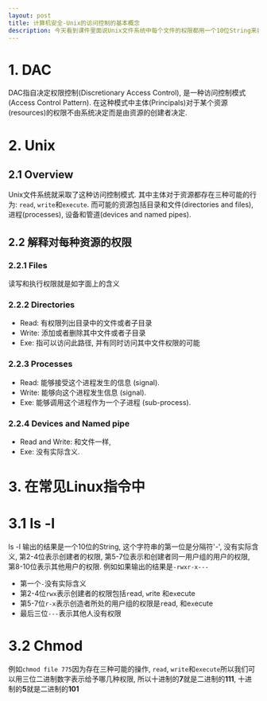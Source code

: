 ```yaml
---
layout: post
title: 计算机安全-Unix的访问控制的基本概念
description: 今天看到课件里面说Unix文件系统中每个文件的权限都用一个10位String来表述, 有些没搞懂到底是什么意思, 所以写了这篇文章.
---
```


# 1. DAC

DAC指自决定权限控制(Discretionary Access Control), 是一种访问控制模式(Access Control Pattern). 在这种模式中主体(Principals)对于某个资源(resources)的权限不由系统决定而是由资源的创建者决定. 

# 2. Unix

## 2.1 Overview

Unix文件系统就采取了这种访问控制模式. 
其中主体对于资源都存在三种可能的行为: `read`, `write`和`execute`. 
而可能的资源包括目录和文件(directories and files), 进程(processes), 设备和管道(devices and named pipes).  

## 2.2 解释对每种资源的权限

### 2.2.1 Files

读写和执行权限就是如字面上的含义

### 2.2.2 Directories

* Read: 有权限列出目录中的文件或者子目录
* Write: 添加或者删除其中文件或者子目录
* Exe: 指可以访问此路径, 并有同时访问其中文件权限的可能

### 2.2.3 Processes

* Read: 能够接受这个进程发生的信息 (signal). 
* Write: 能够向这个进程发生信息 (signal). 
* Exe: 能够调用这个进程作为一个子进程 (sub-process). 

### 2.2.4 Devices and Named pipe

* Read and Write: 和文件一样,
* Exe: 没有实际含义. 

# 3. 在常见Linux指令中

# 3.1 ls -l 

ls -l 输出的结果是一个10位的String, 这个字符串的第一位是分隔符'-', 没有实际含义, 第2-4位表示创建者的权限, 第5-7位表示和创建者同一用户组的用户的权限, 第8-10位表示其他用户的权限. 例如如果输出的结果是`-rwxr-x---` 
* 第一个`-`没有实际含义
* 第2-4位`rwx`表示创建者的权限包括`r`ead, `w`rite 和e`x`ecute
* 第5-7位`r-x`表示创造者所处的用户组的权限是`r`ead, 和e`x`ecute
* 最后三位`---`表示其他人没有权限

# 3.2 Chmod

例如`chmod file 775`因为存在三种可能的操作, `read`, `write`和`execute`所以我们可以用三位二进制数字表示给予哪几种权限, 所以十进制的**7**就是二进制的**111**, 十进制的**5**就是二进制的**101**
